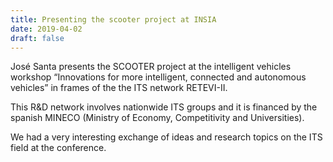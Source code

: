 ```yaml
---
title: Presenting the scooter project at INSIA
date: 2019-04-02
draft: false
---
```


José Santa presents the SCOOTER project at the intelligent vehicles workshop “Innovations for more intelligent, connected and autonomous vehicles” in frames of the the ITS network RETEVI-II.

This R&D network involves nationwide ITS groups and it is financed by the spanish MINECO (Ministry of Economy, Competitivity and Universities).

We had a very interesting exchange of ideas and research topics on the ITS field at the conference.

<!--more-->